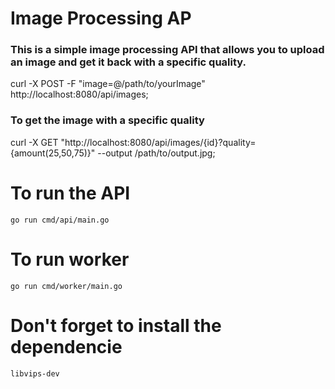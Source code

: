 # Image Processing AP

### This is a simple image processing API that allows you to upload an image and get it back with a specific quality.

curl -X POST -F "image=@/path/to/yourImage" http://localhost:8080/api/images;

### To get the image with a specific quality

curl -X GET "http://localhost:8080/api/images/{id}?quality={amount(25,50,75)}" --output /path/to/output.jpg;

# To run the API

`go run cmd/api/main.go`

# To run worker

`go run cmd/worker/main.go`

# Don't forget to install the dependencie

`libvips-dev`
